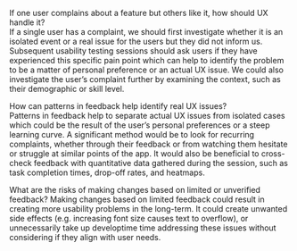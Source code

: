 If one user complains about a feature but others like it, how should UX handle it?\
If a single user has a complaint, we should first investigate whether it is an isolated event or a real issue for the users but they did not inform us. Subsequent usability testing sessions should ask users if they have experienced this specific pain point which can help to identify the problem to be a matter of personal preference or an actual UX issue. We could also investigate the user’s complaint further by examining the context, such as their demographic or skill level.

How can patterns in feedback help identify real UX issues?\
Patterns in feedback help to separate actual UX issues from isolated cases which could be the result of the user’s personal preferences or a steep learning curve. A significant method would be to look for recurring complaints, whether through their feedback or from watching them hesitate or struggle at similar points of the app. It would also be beneficial to cross-check feedback with quantitative data gathered during the session, such as task completion times, drop-off rates, and heatmaps.

What are the risks of making changes based on limited or unverified feedback?
Making changes based on limited feedback could result in creating more usability problems in the long-term. It could create unwanted side effects (e.g. increasing font size causes text to overflow), or unnecessarily take up developtime time addressing these issues without considering if they align with user needs.
